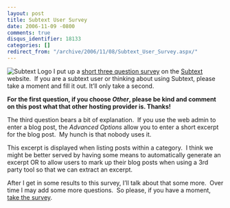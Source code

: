 ```yaml
---
layout: post
title: Subtext User Survey
date: 2006-11-09 -0800
comments: true
disqus_identifier: 18133
categories: []
redirect_from: "/archive/2006/11/08/Subtext_User_Survey.aspx/"
---
```


![Subtext Logo](http://haacked.com/images/SubtextLogo.png) I put up a
[short three question
survey](http://subtextproject.com/Home/About/UserSurvey/tabid/159/Default.aspx "Survey")
on the [Subtext](http://subtextproject.com/ "Subtext Project Website")
website.  If you are a subtext user or thinking about using Subtext,
please take a moment and fill it out. It’ll only take a second.

**For the first question, if you choose *Other*, please be kind and
comment on this post what that other hosting provider is. Thanks!**

The third question bears a bit of explanation.  If you use the web admin
to enter a blog post, the *Advanced Options* allow you to enter a short
excerpt for the blog post.  My hunch is that nobody uses it.

This excerpt is displayed when listing posts within a category.  I think
we might be better served by having some means to automatically generate
an excerpt OR to allow users to mark up their blog posts when using a
3rd party tool so that we can extract an excerpt.

After I get in some results to this survey, I’ll talk about that some
more.  Over time I may add some more questions.  So please, if you have
a moment, [take the
survey](http://subtextproject.com/Home/About/UserSurvey/tabid/159/Default.aspx "The Subtext User Survey").

